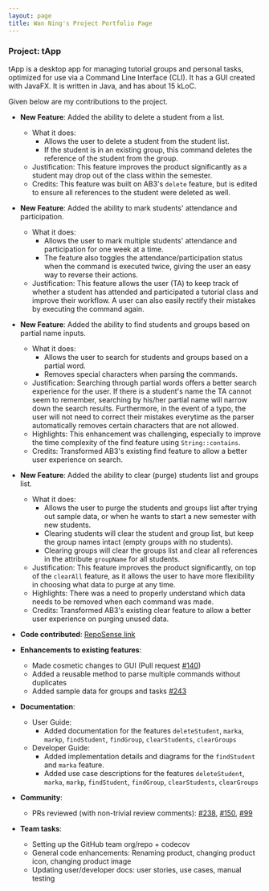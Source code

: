```yaml
---
layout: page
title: Wan Ning's Project Portfolio Page
---
```


### Project: tApp

tApp is a desktop app for managing tutorial groups and personal tasks, optimized for use via a Command Line Interface (CLI). It has a GUI created with JavaFX. It is written in Java, and has about 15 kLoC.

Given below are my contributions to the project.

* **New Feature**: Added the ability to delete a student from a list.
  * What it does:
      - Allows the user to delete a student from the student list. 
      - If the student is in an existing group, this command deletes the reference of the student from the group.
  * Justification: This feature improves the product significantly as a student may drop out of the class within the semester. 
  * Credits: This feature was built on AB3's `delete` feature, but is edited to ensure all references to the student were deleted as well.

* **New Feature**: Added the ability to mark students' attendance and participation.
  * What it does: 
      - Allows the user to mark multiple students' attendance and participation for one week at a time.
      - The feature also toggles the attendance/participation status when the command is executed twice, giving the user an easy way to reverse their actions.
  * Justification: This feature allows the user (TA) to keep track of whether a student has attended and participated a tutorial class and improve their workflow. A user can also easily rectify their mistakes by executing the command again.
  
* **New Feature**: Added the ability to find students and groups based on partial name inputs.
  * What it does: 
      - Allows the user to search for students and groups based on a partial word.
      - Removes special characters when parsing the commands.
  * Justification: Searching through partial words offers a better search experience for the user. If there is a student's name the TA cannot seem to remember, searching by his/her partial name will narrow down the search results. Furthermore, in the event of a typo, the user will not need to correct their mistakes everytime as the parser automatically removes certain characters that are not allowed.
  * Highlights: This enhancement was challenging, especially to improve the time complexity of the find feature using `String::contains`. 
  * Credits: Transformed AB3's existing find feature to allow a better user experience on search.

* **New Feature**: Added the ability to clear (purge) students list and groups list.
  * What it does:
      - Allows the user to purge the students and groups list after trying out sample data, or when he wants to start a new semester with new students.
      - Clearing students will clear the student and group list, but keep the group names intact (empty groups with no students).
      - Clearing groups will clear the groups list and clear all references in the attribute `groupName` for all students.
  * Justification: This feature improves the product significantly, on top of the `clearAll` feature, as it allows the user to have more flexibility in choosing what data to purge at any time.
  * Highlights: There was a need to properly understand which data needs to be removed when each command was made. 
  * Credits: Transformed AB3's existing clear feature to allow a better user experience on purging unused data.
  
* **Code contributed**: [RepoSense link](https://nus-cs2103-ay2122s1.github.io/tp-dashboard/#breakdown=true&search=wanninglim)

* **Enhancements to existing features**:
  * Made cosmetic changes to GUI (Pull request [\#140](https://github.com/AY2122S1-CS2103-W14-4/tp/pull/140))
  * Added a reusable method to parse multiple commands without duplicates
  * Added sample data for groups and tasks [\#243](https://github.com/AY2122S1-CS2103-W14-4/tp/pull/243)

* **Documentation**:
  * User Guide:
      * Added documentation for the features `deleteStudent`, `marka`, `markp`, `findStudent`, `findGroup`, `clearStudents`, `clearGroups`
  * Developer Guide:
      * Added implementation details and diagrams for the `findStudent` and `marka` feature.
      * Added use case descriptions for the features `deleteStudent`, `marka`, `markp`, `findStudent`, `findGroup`, `clearStudents`, `clearGroups`

* **Community**:
  * PRs reviewed (with non-trivial review comments): [\#238](https://github.com/AY2122S1-CS2103-W14-4/tp/pull/238), [\#150](https://github.com/AY2122S1-CS2103-W14-4/tp/pull/150), [\#99](https://github.com/AY2122S1-CS2103-W14-4/tp/pull/99)

* **Team tasks**:
  * Setting up the GitHub team org/repo + codecov
  * General code enhancements: Renaming product, changing product icon, changing product image
  * Updating user/developer docs: user stories, use cases, manual testing
